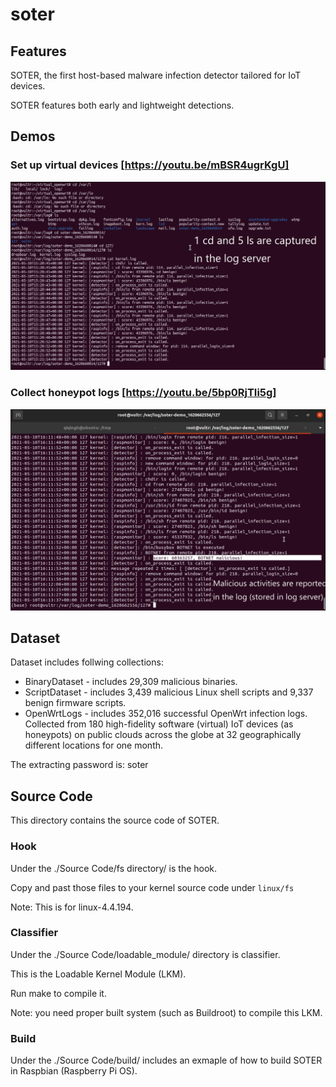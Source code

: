 # soter

## Features

SOTER, the first host-based  malware infection detector tailored for IoT devices.

SOTER features both early and lightweight detections.


## Demos
### Set up virtual devices [https://youtu.be/mBSR4ugrKgU]

[![demo](https://github.com/soter-project/soter/blob/main/1_set_up_virtual_device.png)](https://youtu.be/mBSR4ugrKgU)


### Collect honeypot logs [https://youtu.be/5bp0RjTIi5g]

[![demo](https://github.com/soter-project/soter/blob/main/2_collect_log.png)](https://youtu.be/5bp0RjTIi5g)



## Dataset

Dataset includes follwing collections:

* BinaryDataset - includes 29,309 malicious binaries.
* ScriptDataset - includes 3,439 malicious Linux  shell  scripts and 9,337 benign firmware scripts.
* OpenWrtLogs - includes 352,016 successful OpenWrt infection logs. Collected from 180 high-fidelity software (virtual) IoT devices (as honeypots) on public clouds across the globe at 32 geographically different locations for one month.

The extracting password is: soter

## Source Code

This directory contains the source code of SOTER.


### Hook

Under the ./Source Code/fs directory/ is the hook.

Copy and past those files to your kernel source code under `linux/fs`

Note: This is for linux-4.4.194. 


### Classifier 

Under the ./Source Code/loadable_module/ directory is classifier.

This is the Loadable Kernel Module (LKM). 

Run make to compile it. 

Note: you need proper built system (such as Buildroot) to compile this LKM. 



### Build 

Under the ./Source Code/build/ includes an exmaple of how to build SOTER in Raspbian (Raspberry Pi OS).
